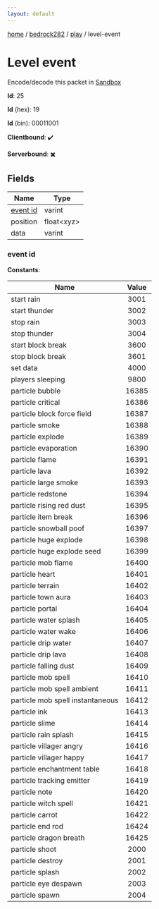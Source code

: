 ```yaml
---
layout: default
---
```


[home](/)  /  [bedrock282](/protocol/bedrock282)  /  [play](/protocol/bedrock282/play)  /  level-event

# Level event

Encode/decode this packet in [Sandbox](../../../sandbox/bedrock282#Play.LevelEvent)

**Id**: 25

**Id** (hex): 19

**Id** (bin): 00011001

**Clientbound**: ✔️

**Serverbound**: ✖️

## Fields

Name | Type
---|---
[event id](#event-id) | varint
position | float&lt;xyz&gt;
data | varint

### event id

**Constants**:

Name | Value
---|:---:
start rain | 3001
start thunder | 3002
stop rain | 3003
stop thunder | 3004
start block break | 3600
stop block break | 3601
set data | 4000
players sleeping | 9800
particle bubble | 16385
particle critical | 16386
particle block force field | 16387
particle smoke | 16388
particle explode | 16389
particle evaporation | 16390
particle flame | 16391
particle lava | 16392
particle large smoke | 16393
particle redstone | 16394
particle rising red dust | 16395
particle item break | 16396
particle snowball poof | 16397
particle huge explode | 16398
particle huge explode seed | 16399
particle mob flame | 16400
particle heart | 16401
particle terrain | 16402
particle town aura | 16403
particle portal | 16404
particle water splash | 16405
particle water wake | 16406
particle drip water | 16407
particle drip lava | 16408
particle falling dust | 16409
particle mob spell | 16410
particle mob spell ambient | 16411
particle mob spell instantaneous | 16412
particle ink | 16413
particle slime | 16414
particle rain splash | 16415
particle villager angry | 16416
particle villager happy | 16417
particle enchantment table | 16418
particle tracking emitter | 16419
particle note | 16420
particle witch spell | 16421
particle carrot | 16422
particle end rod | 16424
particle dragon breath | 16425
particle shoot | 2000
particle destroy | 2001
particle splash | 2002
particle eye despawn | 2003
particle spawn | 2004
